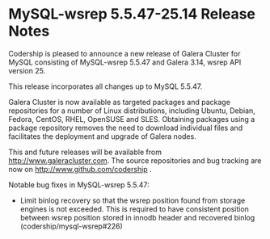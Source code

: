 # MySQL-wsrep 5.5.47-25.14 Release Notes

Codership is pleased to announce a new release of Galera Cluster for MySQL consisting of MySQL-wsrep 5.5.47 and Galera 3.14, wsrep API version 25.

This release incorporates all changes up to MySQL 5.5.47.

Galera Cluster is now available as targeted packages and package repositories for a number of Linux distributions, including Ubuntu, Debian, Fedora, CentOS, RHEL, OpenSUSE and SLES. Obtaining packages using a package repository removes the need to download individual files and facilitates the deployment and upgrade of Galera nodes.

This and future releases will be available from http://www.galeracluster.com. The source repositories and bug tracking are now on http://www.github.com/codership .

Notable bug fixes in MySQL-wsrep 5.5.47:

* Limit binlog recovery so that the wsrep position found from storage engines is not exceeded. This is required to have consistent position between wsrep position stored in innodb header and recovered binlog (codership/mysql-wsrep#226)
